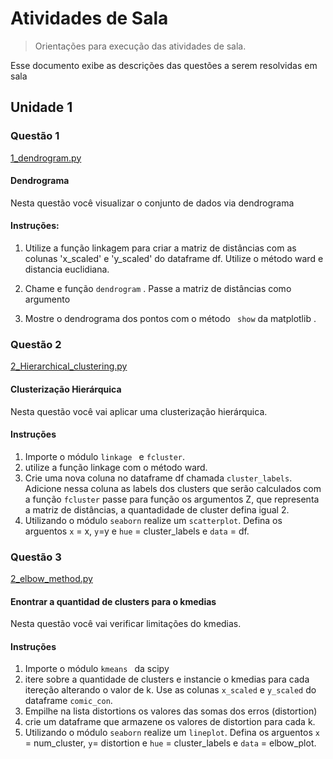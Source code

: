 # Atividades de Sala
> Orientações para execução das atividades de sala.

Esse documento exibe as descrições das questões a serem resolvidas em sala

##  Unidade 1

### Questão 1

[1_dendrogram.py](1_dendrogram.py)

#### Dendrograma

Nesta questão você visualizar o conjunto de dados via dendrograma

#### Instruções:

1)  Utilize a função linkagem para criar a matriz de distâncias com as colunas 'x_scaled' e 'y_scaled' do dataframe df. Utilize o método ward e distancia euclidiana.
   
2)  Chame e função ``dendrogram`` . Passe a matriz de distâncias como argumento 

3)  Mostre o dendrograma dos pontos com o método `` show`` da matplotlib .

### Questão 2

[2_Hierarchical_clustering.py](2_Hierarchical_clustering.py)

#### Clusterização Hierárquica

Nesta questão você vai aplicar uma clusterização hierárquica.

#### Instruções 

1) Importe o módulo ``linkage `` e ``fcluster``.
2) utilize a função linkage com o método ward.
3) Crie uma nova coluna no dataframe df chamada ``cluster_labels``. Adicione nessa coluna 
as labels dos clusters que serão calculados com a função ``fcluster`` passe para função os argumentos Z, que representa a matriz de distâncias, 
a quantadidade de cluster defina igual 2.
4) Utilizando o módulo ``seaborn`` realize um ``scatterplot``. Defina os arguentos ``x`` = x, ``y``=y e ``hue`` = cluster_labels e ``data`` = df.

### Questão 3

[2_elbow_method.py](2_elbow_method.py)

#### Enontrar a quantidad de clusters para o kmedias

Nesta questão você vai verificar limitações do kmedias.

#### Instruções 

1) Importe o módulo ``kmeans `` da scipy
2) itere sobre a quantidade de clusters e instancie o kmedias para cada itereção alterando o valor de k. Use as colunas ``x_scaled`` e ``y_scaled`` do dataframe ``comic_con``.
3) Empilhe na lista distortions os valores das somas dos erros (distortion)
4) crie um dataframe que armazene os valores de distortion para cada k.
5) Utilizando o módulo ``seaborn`` realize um ``lineplot``. Defina os arguentos ``x`` = num_cluster, ``y``= distortion  e ``hue`` = cluster_labels e ``data`` = elbow_plot.

